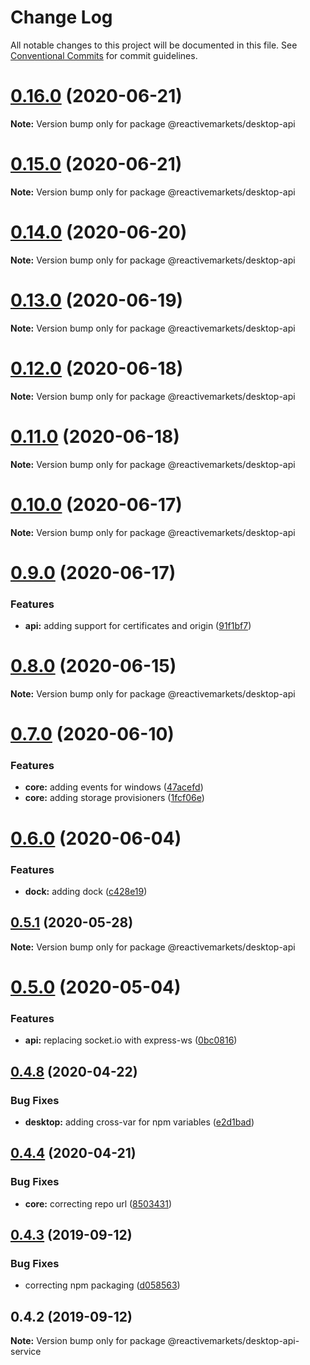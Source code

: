 # Change Log

All notable changes to this project will be documented in this file.
See [Conventional Commits](https://conventionalcommits.org) for commit guidelines.

# [0.16.0](https://github.com/reactivemarkets/desktop/compare/v0.15.0...v0.16.0) (2020-06-21)

**Note:** Version bump only for package @reactivemarkets/desktop-api





# [0.15.0](https://github.com/reactivemarkets/desktop/compare/v0.14.0...v0.15.0) (2020-06-21)

**Note:** Version bump only for package @reactivemarkets/desktop-api





# [0.14.0](https://github.com/reactivemarkets/desktop/compare/v0.13.0...v0.14.0) (2020-06-20)

**Note:** Version bump only for package @reactivemarkets/desktop-api





# [0.13.0](https://github.com/reactivemarkets/desktop/compare/v0.12.0...v0.13.0) (2020-06-19)

**Note:** Version bump only for package @reactivemarkets/desktop-api





# [0.12.0](https://github.com/reactivemarkets/desktop/compare/v0.11.0...v0.12.0) (2020-06-18)

**Note:** Version bump only for package @reactivemarkets/desktop-api





# [0.11.0](https://github.com/reactivemarkets/desktop/compare/v0.10.0...v0.11.0) (2020-06-18)

**Note:** Version bump only for package @reactivemarkets/desktop-api





# [0.10.0](https://github.com/reactivemarkets/desktop/compare/v0.9.0...v0.10.0) (2020-06-17)

**Note:** Version bump only for package @reactivemarkets/desktop-api





# [0.9.0](https://github.com/reactivemarkets/desktop/compare/v0.8.0...v0.9.0) (2020-06-17)


### Features

* **api:** adding support for certificates and origin ([91f1bf7](https://github.com/reactivemarkets/desktop/commit/91f1bf72ef08c51e2ad4d9ec53fb1eedeee8e888))





# [0.8.0](https://github.com/reactivemarkets/desktop/compare/v0.7.0...v0.8.0) (2020-06-15)

**Note:** Version bump only for package @reactivemarkets/desktop-api





# [0.7.0](https://github.com/reactivemarkets/desktop/compare/v0.6.1...v0.7.0) (2020-06-10)


### Features

* **core:** adding events for windows ([47acefd](https://github.com/reactivemarkets/desktop/commit/47acefd9d29b7663001df790c0b6513f41854ceb))
* **core:** adding storage provisioners ([1fcf06e](https://github.com/reactivemarkets/desktop/commit/1fcf06e8460a99d6ad91686d0d544f09046486ac))





# [0.6.0](https://github.com/reactivemarkets/desktop/compare/v0.5.2...v0.6.0) (2020-06-04)


### Features

* **dock:** adding dock ([c428e19](https://github.com/reactivemarkets/desktop/commit/c428e19f0d0a5830deb14d7e1214d470bda21da0))





## [0.5.1](https://github.com/reactivemarkets/desktop/compare/v0.5.0...v0.5.1) (2020-05-28)

**Note:** Version bump only for package @reactivemarkets/desktop-api





# [0.5.0](https://github.com/reactivemarkets/desktop/compare/v0.4.11...v0.5.0) (2020-05-04)


### Features

* **api:** replacing socket.io with express-ws ([0bc0816](https://github.com/reactivemarkets/desktop/commit/0bc081613143391bef96d2333ca0bc0262072e24))





## [0.4.8](https://github.com/reactivemarkets/desktop/compare/v0.4.7...v0.4.8) (2020-04-22)


### Bug Fixes

* **desktop:** adding cross-var for npm variables ([e2d1bad](https://github.com/reactivemarkets/desktop/commit/e2d1bad41bde3f9818ab5216060db2358b6e5a63))





## [0.4.4](https://github.com/reactivemarkets/desktop/compare/v0.4.3...v0.4.4) (2020-04-21)


### Bug Fixes

* **core:** correcting repo url ([8503431](https://github.com/reactivemarkets/desktop/commit/8503431826472e37edf1f5d1af172cb8a0829843))





## [0.4.3](https://gitlab.com/reactivemarkets/desktop/api-service/compare/v0.4.2...v0.4.3) (2019-09-12)


### Bug Fixes

* correcting npm packaging ([d058563](https://gitlab.com/reactivemarkets/desktop/api-service/commit/d058563))





## 0.4.2 (2019-09-12)

**Note:** Version bump only for package @reactivemarkets/desktop-api-service
